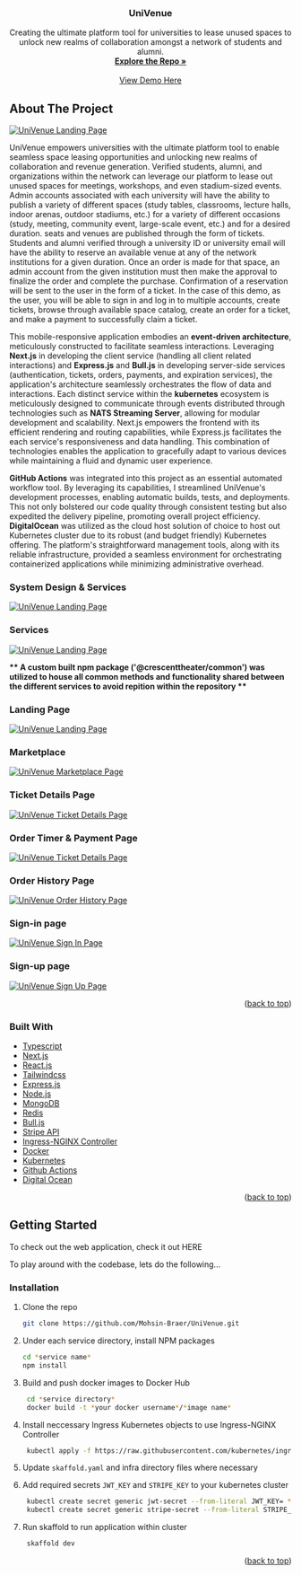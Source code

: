 <!-- ACTUAL MARKDOWN FOR UNIVENUE -->
<div id="top"></div>
<!--
*** Thanks for checking out the Best-README-Template. If you have a suggestion
*** that would make this better, please fork the repo and create a pull request
*** or simply open an issue with the tag "enhancement".
*** Don't forget to give the project a star!
*** Thanks again! Now go create something AMAZING! :D 
-->

<!-- PROJECT SHIELDS -->
<!--
*** I'm using markdown "reference style" links for readability.
*** Reference links are enclosed in brackets [ ] instead of parentheses ( ).
*** See the bottom of this document for the declaration of the reference variables
*** for contributors-url, forks-url, etc. This is an optional, concise syntax you may use.
*** https://www.markdownguide.org/basic-syntax/#reference-style-links
--> 

<!-- PROJECT LOGO -->
<br />
<div align="center">
  <h3 align="center">UniVenue</h3>

  <p align="center">
    Creating the ultimate platform tool for universities to lease unused spaces to unlock new realms of collaboration amongst a network of students and alumni.
    <br />
    <a href="https://github.com/Mohsin-Braer/UniVenue/"><strong>Explore the Repo »</strong></a>
    <br />
    <br />
    <a href="www.univenue-app-prod.site">View Demo Here</a>
  </p>
</div>

## About The Project

[![UniVenue Landing Page][landing-page-src]](http://www.univenue-app-prod.site)

UniVenue empowers universities with the ultimate platform tool to enable seamless space leasing opportunities and unlocking new realms of collaboration and revenue generation. Verified students, alumni, and organizations within the network can leverage our platform to lease out unused spaces for meetings, workshops, and even stadium-sized events. Admin accounts associated with each university will have the ability to publish a variety of different spaces (study tables, classrooms, lecture halls, indoor arenas, outdoor stadiums, etc.) for a variety of different occasions (study, meeting, community event, large-scale event, etc.) and for a desired duration. seats and venues are published through the form of tickets. Students and alumni verified through a university ID or university email will have the ability to reserve an available venue at any of the network institutions for a given duration. Once an order is made for that space, an admin account from the given institution must then make the approval to finalize the order and complete the purchase. Confirmation of a reservation will be sent to the user in the form of a ticket. In the case of this demo, as the user, you will be able to sign in and log in to multiple accounts, create tickets, browse through available space catalog, create an order for a ticket, and make a payment to successfully claim a ticket.


This mobile-responsive application embodies an <b>event-driven architecture</b>, meticulously constructed to facilitate seamless interactions. Leveraging <b>Next.js</b> in developing the client service (handling all client related interactions) and <b>Express.js</b> and <b>Bull.js</b> in developing server-side services (authentication, tickets, orders, payments, and expiration services), the application's architecture seamlessly orchestrates the flow of data and interactions. Each distinct service within the <b>kubernetes</b> ecosystem is meticulously designed to communicate through events distributed through technologies such as <b>NATS Streaming Server</b>, allowing for modular development and scalability. Next.js empowers the frontend with its efficient rendering and routing capabilities, while Express.js facilitates the each service's responsiveness and data handling. This combination of technologies enables the application to gracefully adapt to various devices while maintaining a fluid and dynamic user experience.  

<b>GitHub Actions</b> was integrated into this project as an essential automated workflow tool. By leveraging its capabilities, I streamlined UniVenue's development processes, enabling automatic builds, tests, and deployments. This not only bolstered our code quality through consistent testing but also expedited the delivery pipeline, promoting overall project efficiency. <b>DigitalOcean</b> was utilized as the cloud host solution of choice to host out Kubernetes cluster due to its robust (and budget friendly) Kubernetes offering. The platform's straightforward management tools, along with its reliable infrastructure, provided a seamless environment for orchestrating containerized applications while minimizing administrative overhead.

### System Design & Services
[![UniVenue Landing Page][system-design-src]](http://www.univenue-app-prod.site)

### Services
[![UniVenue Landing Page][system-services-src]](http://www.univenue-app-prod.site)

<b>** A custom built npm package ('@crescenttheater/common') was utilized to house all common methods and functionality shared between the different services to avoid repition within the repository **</b>

### Landing Page
[![UniVenue Landing Page][landing-page-src]](http://www.univenue-app-prod.site)
### Marketplace
[![UniVenue Marketplace Page][marketplace-page-src]](http://www.univenue-app-prod.site)
### Ticket Details Page
[![UniVenue Ticket Details Page][ticket-details-src]](http://www.univenue-app-prod.site)
### Order Timer & Payment Page
[![UniVenue Ticket Details Page][order-timer-src]](http://www.univenue-app-prod.site)
### Order History Page
[![UniVenue Order History Page][order-history-src]](http://www.univenue-app-prod.site)
### Sign-in page
[![UniVenue Sign In Page][sign-in-src]](http://www.univenue-app-prod.site)
### Sign-up page
[![UniVenue Sign Up Page][sign-up-src]](http://www.univenue-app-prod.site)


<p align="right">(<a href="#top">back to top</a>)</p>

### Built With

- [Typescript](https://www.typescriptlang.org/)
- [Next.js](https://nextjs.org/)
- [React.js](https://reactjs.org/)
- [Tailwindcss](https://tailwindcss.com/)
- [Express.js](https://expressjs.com/)
- [Node.js](https://nodejs.org/en)
- [MongoDB](https://www.mongodb.com/)
- [Redis](https://redis.io/)
- [Bull.js](https://github.com/OptimalBits/bull)
- [Stripe API](https://stripe.com/docs/api)
- [Ingress-NGINX Controller](https://docs.nginx.com/nginx-ingress-controller/)
- [Docker](https://www.docker.com/)
- [Kubernetes](https://kubernetes.io/)
- [Github Actions](https://github.com/features/actions)
- [Digital Ocean](https://www.digitalocean.com/)


<p align="right">(<a href="#top">back to top</a>)</p>

<!-- GETTING STARTED -->

## Getting Started

To check out the web application, check it out <a src={www.univenue-app-prod.site}>HERE</a>

To play around with the codebase, lets do the following...  

### Installation

1. Clone the repo
   ```sh
   git clone https://github.com/Mohsin-Braer/UniVenue.git
   ```
3. Under each service directory, install NPM packages
    ```sh
    cd *service name*
    npm install
    ```
2. Build and push docker images to Docker Hub
   ```sh
    cd *service directory*
    docker build -t *your docker username*/*image name* 
   ```
3. Install neccessary Ingress Kubernetes objects to use Ingress-NGINX Controller
    ```sh
     kubectl apply -f https://raw.githubusercontent.com/kubernetes/ingress-nginx/controller-v1.8.1/deploy/static/provider/cloud/deploy.yaml
    ```
4. Update `skaffold.yaml` and infra directory files where necessary

5. Add required secrets `JWT_KEY` and `STRIPE_KEY` to your kubernetes cluster
    ```sh
     kubectl create secret generic jwt-secret --from-literal JWT_KEY= *your jwt key here*
     kubectl create secret generic stripe-secret --from-literal STRIPE_KEY= *your stripe api secret key* 
    ```
6. Run skaffold to run application within cluster
    ```sh
     skaffold dev
    ```

<p align="right">(<a href="#top">back to top</a>)</p>


<!-- MARKDOWN LINKS & IMAGES -->
<!-- https://www.markdownguide.org/basic-syntax/#reference-style-links -->


[landing-page-src]: /readme-demo-images/landing-page.png
[marketplace-page-src]: /readme-demo-images/ticket-marketplace.png
[system-design-src]: /readme-demo-images/system-design.png
[system-services-src]: /readme-demo-images/system-services.png
[ticket-details-src]: /readme-demo-images/ticket-details.png
[order-timer-src]: /readme-demo-images/order-timer.png
[order-history-src]: /readme-demo-images/order-history.png
[sign-in-src]: /readme-demo-images/sign-in.png
[sign-up-src]: /readme-demo-images/sign-up.png




[contributors-shield]: https://img.shields.io/github/contributors/github_username/repo_name.svg?style=for-the-badge
[contributors-url]: https://github.com/github_username/repo_name/graphs/contributors
[forks-shield]: https://img.shields.io/github/forks/github_username/repo_name.svg?style=for-the-badge
[forks-url]: https://github.com/github_username/repo_name/network/members
[stars-shield]: https://img.shields.io/github/stars/github_username/repo_name.svg?style=for-the-badge
[stars-url]: https://github.com/github_username/repo_name/stargazers
[issues-shield]: https://img.shields.io/github/issues/github_username/repo_name.svg?style=for-the-badge
[issues-url]: https://github.com/github_username/repo_name/issues
[license-shield]: https://img.shields.io/github/license/github_username/repo_name.svg?style=for-the-badge
[license-url]: https://github.com/github_username/repo_name/blob/master/LICENSE.txt
[linkedin-shield]: https://img.shields.io/badge/-LinkedIn-black.svg?style=for-the-badge&logo=linkedin&colorB=555
[linkedin-url]: https://linkedin.com/in/linkedin_username